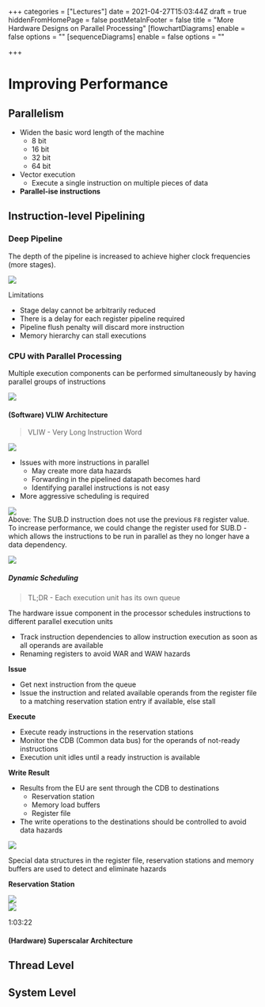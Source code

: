 +++
categories = ["Lectures"]
date = 2021-04-27T15:03:44Z
draft = true
hiddenFromHomePage = false
postMetaInFooter = false
title = "More Hardware Designs on Parallel Processing"
[flowchartDiagrams]
enable = false
options = ""
[sequenceDiagrams]
enable = false
options = ""

+++
# Improving Performance

## Parallelism

* Widen the basic word length of the machine
  * 8 bit
  * 16 bit
  * 32 bit
  * 64 bit
* Vector execution
  * Execute a single instruction on multiple pieces of data
* **Parallel-ise instructions**

## Instruction-level Pipelining

### Deep Pipeline

The depth of the pipeline is increased to achieve higher clock frequencies (more stages).

![](/uploads/snipaste_2021-04-28_01-43-25.png)

Limitations

* Stage delay cannot be arbitrarily reduced
* There is a delay for each register pipeline required
* Pipeline flush penalty will discard more instruction
* Memory hierarchy can stall executions

### CPU with Parallel Processing

Multiple execution components can be performed simultaneously by having parallel groups of instructions

![](/uploads/snipaste_2021-04-28_01-48-13.png)

#### (Software) VLIW Architecture

> VLIW - Very Long Instruction Word

![](/uploads/snipaste_2021-04-28_01-53-52.png)

* Issues with more instructions in parallel
  * May create more data hazards
  * Forwarding in the pipelined datapath becomes hard
  * Identifying parallel instructions is not easy
* More aggressive scheduling is required

![](/uploads/snipaste_2021-04-29_00-23-40.png)  
Above: The SUB.D instruction does not use the previous `F8` register value. To increase performance, we could change the register used for SUB.D - which allows the instructions to be run in parallel as they no longer have a data dependency.

  
![](/uploads/snipaste_2021-04-29_00-23-49.png)

##### Dynamic Scheduling

> TL;DR - Each execution unit has its own queue

The hardware issue component in the processor schedules instructions to different parallel execution units

* Track instruction dependencies to allow instruction execution as soon as all operands are available
* Renaming registers to avoid WAR and WAW hazards

**Issue**

* Get next instruction from the queue
* Issue the instruction and related available operands from the register file to a matching reservation station entry if available, else stall

**Execute**

* Execute ready instructions in the reservation stations
* Monitor the CDB (Common data bus) for the operands of not-ready instructions
* Execution unit idles until a ready instruction is available

**Write Result**

* Results from the EU are sent through the CDB to destinations
  * Reservation station
  * Memory load buffers
  * Register file
* The write operations to the destinations should be controlled to avoid data hazards

![](/uploads/snipaste_2021-04-29_00-28-34.png)

Special data structures in the register file, reservation stations and memory buffers are used to detect and eliminate hazards

**Reservation Station**

![](/uploads/snipaste_2021-04-29_00-55-25.png)   
![](/uploads/snipaste_2021-04-29_01-09-38.png)

1:03:22

#### (Hardware) Superscalar Architecture

## Thread Level

## System Level